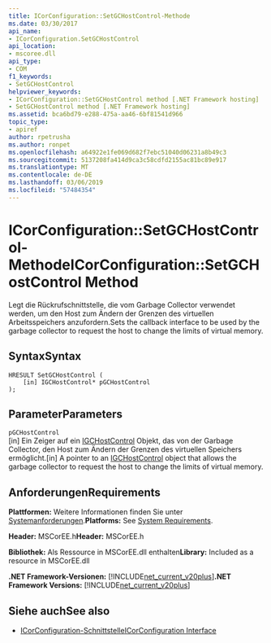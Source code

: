 ```yaml
---
title: ICorConfiguration::SetGCHostControl-Methode
ms.date: 03/30/2017
api_name:
- ICorConfiguration.SetGCHostControl
api_location:
- mscoree.dll
api_type:
- COM
f1_keywords:
- SetGCHostControl
helpviewer_keywords:
- ICorConfiguration::SetGCHostControl method [.NET Framework hosting]
- SetGCHostControl method [.NET Framework hosting]
ms.assetid: bca6bd79-e288-475a-aa46-6bf81541d966
topic_type:
- apiref
author: rpetrusha
ms.author: ronpet
ms.openlocfilehash: a64922e1fe069d682f7ebc51040d06231a8b49c3
ms.sourcegitcommit: 5137208fa414d9ca3c58cdfd2155ac81bc89e917
ms.translationtype: MT
ms.contentlocale: de-DE
ms.lasthandoff: 03/06/2019
ms.locfileid: "57484354"
---
```

# <a name="icorconfigurationsetgchostcontrol-method"></a><span data-ttu-id="8fc3a-102">ICorConfiguration::SetGCHostControl-Methode</span><span class="sxs-lookup"><span data-stu-id="8fc3a-102">ICorConfiguration::SetGCHostControl Method</span></span>
<span data-ttu-id="8fc3a-103">Legt die Rückrufschnittstelle, die vom Garbage Collector verwendet werden, um den Host zum Ändern der Grenzen des virtuellen Arbeitsspeichers anzufordern.</span><span class="sxs-lookup"><span data-stu-id="8fc3a-103">Sets the callback interface to be used by the garbage collector to request the host to change the limits of virtual memory.</span></span>  
  
## <a name="syntax"></a><span data-ttu-id="8fc3a-104">Syntax</span><span class="sxs-lookup"><span data-stu-id="8fc3a-104">Syntax</span></span>  
  
```  
HRESULT SetGCHostControl (  
    [in] IGCHostControl* pGCHostControl  
);  
```  
  
## <a name="parameters"></a><span data-ttu-id="8fc3a-105">Parameter</span><span class="sxs-lookup"><span data-stu-id="8fc3a-105">Parameters</span></span>  
 `pGCHostControl`  
 <span data-ttu-id="8fc3a-106">[in] Ein Zeiger auf ein [IGCHostControl](../../../../docs/framework/unmanaged-api/hosting/igchostcontrol-interface.md) Objekt, das von der Garbage Collector, den Host zum Ändern der Grenzen des virtuellen Speichers ermöglicht.</span><span class="sxs-lookup"><span data-stu-id="8fc3a-106">[in] A pointer to an [IGCHostControl](../../../../docs/framework/unmanaged-api/hosting/igchostcontrol-interface.md) object that allows the garbage collector to request the host to change the limits of virtual memory.</span></span>  
  
## <a name="requirements"></a><span data-ttu-id="8fc3a-107">Anforderungen</span><span class="sxs-lookup"><span data-stu-id="8fc3a-107">Requirements</span></span>  
 <span data-ttu-id="8fc3a-108">**Plattformen:** Weitere Informationen finden Sie unter [Systemanforderungen](../../../../docs/framework/get-started/system-requirements.md).</span><span class="sxs-lookup"><span data-stu-id="8fc3a-108">**Platforms:** See [System Requirements](../../../../docs/framework/get-started/system-requirements.md).</span></span>  
  
 <span data-ttu-id="8fc3a-109">**Header:** MSCorEE.h</span><span class="sxs-lookup"><span data-stu-id="8fc3a-109">**Header:** MSCorEE.h</span></span>  
  
 <span data-ttu-id="8fc3a-110">**Bibliothek:** Als Ressource in MSCorEE.dll enthalten</span><span class="sxs-lookup"><span data-stu-id="8fc3a-110">**Library:** Included as a resource in MSCorEE.dll</span></span>  
  
 <span data-ttu-id="8fc3a-111">**.NET Framework-Versionen:** [!INCLUDE[net_current_v20plus](../../../../includes/net-current-v20plus-md.md)]</span><span class="sxs-lookup"><span data-stu-id="8fc3a-111">**.NET Framework Versions:** [!INCLUDE[net_current_v20plus](../../../../includes/net-current-v20plus-md.md)]</span></span>  
  
## <a name="see-also"></a><span data-ttu-id="8fc3a-112">Siehe auch</span><span class="sxs-lookup"><span data-stu-id="8fc3a-112">See also</span></span>
- [<span data-ttu-id="8fc3a-113">ICorConfiguration-Schnittstelle</span><span class="sxs-lookup"><span data-stu-id="8fc3a-113">ICorConfiguration Interface</span></span>](../../../../docs/framework/unmanaged-api/hosting/icorconfiguration-interface.md)
